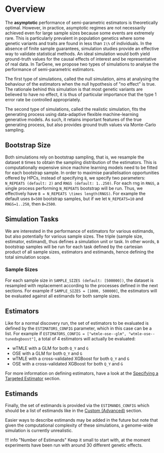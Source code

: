 # Overview

The **asymptotic** performance of semi-parametric estimators is theoretically optimal. However, in practice, asymptotic regimes are not necessarily achieved even for large sample sizes because some events are extremely rare. This is particularly prevalent in population genetics where some genetic variants and traits are found in less than ``1\%`` of individuals. In the absence of finite sample guarantees, simulation studies provide an effective way to validate statistical methods. An ideal simulation would both yield ground-truth values for the causal effects of interest and be representative of real data. In TarGene, we propose two types of simulations to analyse the performance of semi-parametric estimators.

The first type of simulations, called the null simulation, aims at analysing the behaviour of the estimators when the null hypothesis of "no effect" is true. The rationale behind this simulation is that most genetic variants are believed to have no effect, it is thus of particular importance that the type 1 error rate be controlled appropriately.

The second type of simulations, called the realistic simulation, fits the generating process using data-adaptive flexible machine-learning generative models. As such, it retains important features of the true generating process, but also provides ground truth values via Monte-Carlo sampling.

## Bootstrap Size

Both simulations rely on bootstrap sampling, that is, we resample the dataset ``B`` times to obtain the sampling distribution of the estimators. This is computationally expensive since machine learning models need to be fitted for each bootstrap sample. In order to maximise parallelisation opportunities offered by HPCs, instead of specifying `B`, we specify two parameters: `N_REPEATS (default: 2)` and `RNGS (default: 1..250)`. For each rng in `RNGS`, a single process performing `N_REPEATS` bootstrap will be run. Thus, we effectively have ``B = N_REPEATS \times length(RNGS)``. For example the default uses ``B=500`` bootstrap samples, but if we let `N_REPEATS=10` and `RNGS=1..250`, then ``B=2500``.

## Simulation Tasks

We are interested in the performance of estimators for various estimands, but also potentially for various sample sizes. The triple (sample size, estimator, estimand), thus defines a simulation unit or task. In other words, ``B`` bootstrap samples will be run for each task defined by the cartesian product of all sample sizes, estimators and estimands, hence defining the total simulation scope.

### Sample Sizes

For each sample size in `SAMPLE_SIZES (default: [500000])`, the dataset is resampled with replacement according to the processes defined in the next sections. For example if `SAMPLE_SIZES = [1000, 500000]`, the estimators will be evaluated against all estimands for both sample sizes.

## Estimators

Like for a normal discovery run, the set of estimators to be evaluated is defined by the `ESTIMATORS_CONFIG` parameter, which in this case can be a list. For example if `ESTIMATORS_CONFIG = ["wtmle-ose--glm", "wtmle-ose--tunedxgboost"]`, a total of 4 estimators will actually be evaluated:

- wTMLE with a GLM for both ``Q_Y`` and ``G``
- OSE with a GLM for both ``Q_Y`` and ``G``
- wTMLE with a cross-validated XGBoost for both ``Q_Y`` and ``G``
- OSE with a cross-validated XGBoost for both ``Q_Y`` and ``G``

For more information on defining estimators, have a look at the [Specifying a Targeted Estimator](@ref) section.

## Estimands

Finally, the set of estimands is provided via the `ESTIMANDS_CONFIG` which should be a list of estimands like in the [Custom (Advanced)](@ref) section.

Easier ways to describe estimands may be added in the future but note that given the computational complexity of these simulations, a genome-wide simulation is currently unrealistic.

!!! info "Number of Estimands"
    Keep it small to start with, at the moment experiments have been run with around 30 different genetic effects.
